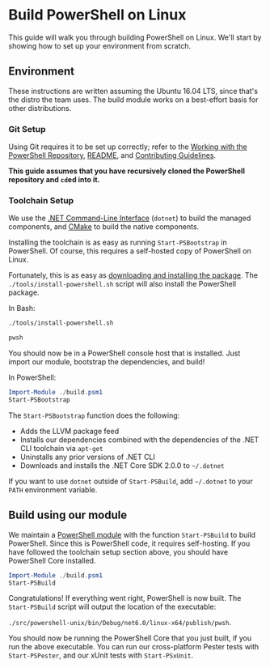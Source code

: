 # Build PowerShell on Linux

This guide will walk you through building PowerShell on Linux.
We'll start by showing how to set up your environment from scratch.

## Environment

These instructions are written assuming the Ubuntu 16.04 LTS, since that's the distro the team uses.
The build module works on a best-effort basis for other distributions.

### Git Setup

Using Git requires it to be set up correctly;
refer to the [Working with the PowerShell Repository](../git/README.md),
[README](../../README.md), and [Contributing Guidelines](../../.github/CONTRIBUTING.md).

**This guide assumes that you have recursively cloned the PowerShell repository and `cd`ed into it.**

### Toolchain Setup

We use the [.NET Command-Line Interface][dotnet-cli] (`dotnet`) to build the managed components,
and [CMake][] to build the native components.

Installing the toolchain is as easy as running `Start-PSBootstrap` in PowerShell.
Of course, this requires a self-hosted copy of PowerShell on Linux.

Fortunately, this is as easy as [downloading and installing the package](https://docs.microsoft.com/powershell/scripting/install/installing-powershell-core-on-linux#binary-archives).
The `./tools/install-powershell.sh` script will also install the PowerShell package.

In Bash:

```sh
./tools/install-powershell.sh

pwsh
```

You should now be in a PowerShell console host that is installed.
Just import our module, bootstrap the dependencies, and build!

In PowerShell:

```powershell
Import-Module ./build.psm1
Start-PSBootstrap
```

The `Start-PSBootstrap` function does the following:

- Adds the LLVM package feed
- Installs our dependencies combined with the dependencies of the .NET CLI toolchain via `apt-get`
- Uninstalls any prior versions of .NET CLI
- Downloads and installs the .NET Core SDK 2.0.0 to `~/.dotnet`

If you want to use `dotnet` outside of `Start-PSBuild`, add `~/.dotnet` to your `PATH` environment variable.

[dotnet-cli]: https://docs.microsoft.com/dotnet/core/tools/
[CMake]: https://cmake.org/cmake/help/v2.8.12/cmake.html

## Build using our module

We maintain a [PowerShell module](../../build.psm1) with the function `Start-PSBuild` to build PowerShell.
Since this is PowerShell code, it requires self-hosting.
If you have followed the toolchain setup section above, you should have PowerShell Core installed.

```powershell
Import-Module ./build.psm1
Start-PSBuild
```

Congratulations! If everything went right, PowerShell is now built.
The `Start-PSBuild` script will output the location of the executable:

`./src/powershell-unix/bin/Debug/net6.0/linux-x64/publish/pwsh`.

You should now be running the PowerShell Core that you just built, if you run the above executable.
You can run our cross-platform Pester tests with `Start-PSPester`, and our xUnit tests with `Start-PSxUnit`.
